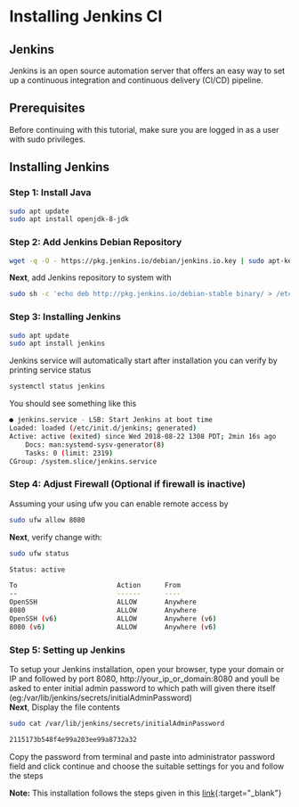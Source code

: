 # Installing Jenkins CI 

## Jenkins
Jenkins is an open source automation server that offers an easy way to set up a continuous integration and continuous delivery (CI/CD) pipeline.

## Prerequisites
Before continuing with this tutorial, make sure you are logged in as a user with sudo privileges.

## Installing Jenkins

### Step 1: Install Java
```bash
sudo apt update
sudo apt install openjdk-8-jdk
```

### Step 2: Add Jenkins Debian Repository
```bash
wget -q -O - https://pkg.jenkins.io/debian/jenkins.io.key | sudo apt-key add -
```
**Next**, add Jenkins repository to system with
```bash
sudo sh -c 'echo deb http://pkg.jenkins.io/debian-stable binary/ > /etc/apt/sources.list.d/jenkins.list'
```

### Step 3: Installing Jenkins
```bash
sudo apt update
sudo apt install jenkins
```
Jenkins service will automatically start after installation you can verify by  printing service status
```bash
systemctl status jenkins
```
You should see something like this
```bash
● jenkins.service - LSB: Start Jenkins at boot time
Loaded: loaded (/etc/init.d/jenkins; generated)
Active: active (exited) since Wed 2018-08-22 1308 PDT; 2min 16s ago
    Docs: man:systemd-sysv-generator(8)
    Tasks: 0 (limit: 2319)
CGroup: /system.slice/jenkins.service
```
### Step 4: Adjust Firewall (Optional if firewall is inactive)
Assuming your using ufw you can enable remote access by
```bash
sudo ufw allow 8080
```
**Next**, verify change with:
```bash
sudo ufw status
```
```bash
Status: active

To                         Action      From
--                         ------      ----
OpenSSH                    ALLOW       Anywhere
8080                       ALLOW       Anywhere
OpenSSH (v6)               ALLOW       Anywhere (v6)
8080 (v6)                  ALLOW       Anywhere (v6)
```
### Step 5: Setting up Jenkins
To setup your Jenkins installation, open your browser, type your domain or IP and followed by port 8080, http://your_ip_or_domain:8080 and youll be asked to enter initial admin password to which path will given there itself (eg:/var/lib/jenkins/secrets/initialAdminPassword)<br/>
**Next**, Display the file contents
```bash
sudo cat /var/lib/jenkins/secrets/initialAdminPassword
```
```bash
2115173b548f4e99a203ee99a8732a32
```
Copy the password from terminal and paste into administrator password field and click continue and choose the suitable settings for you and follow the steps

**Note:** This installation follows the steps given in this [link](https://linuxize.com/post/how-to-install-jenkins-on-ubuntu-18-04/#installing-jenkins){:target="_blank"}
